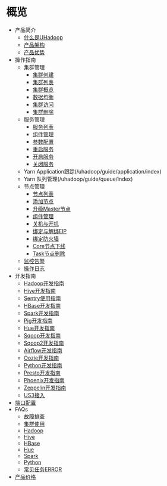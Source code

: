 # 概览

* 产品简介
    * [什么是UHadoop](/uhadoop/introduction/concept)
    * [产品架构](/uhadoop/introduction/architecture)
    * [产品优势](/uhadoop/introduction/advantages)
* 操作指南
    * 集群管理
        * [集群创建](/uhadoop/guide/instance/create)
        * [集群列表](/uhadoop/guide/instance/list)
        * [集群概览](/uhadoop/guide/instance/detail)
        * [数据均衡](/uhadoop/guide/instance/balance)
        * [集群访问](/uhadoop/guide/instance/client)
        * [集群删除](/uhadoop/guide/instance/delete)
    * 服务管理
        * [服务列表](/uhadoop/guide/service/list)
        * [组件管理](/uhadoop/guide/service/manage)
        * [参数配置](/uhadoop/guide/service/config)
        * [重启服务](/uhadoop/guide/service/restart)
        * [开启服务](/uhadoop/guide/service/install)
        * [关闭服务](/uhadoop/guide/service/shutdown)
    * Yarn Application跟踪(/uhadoop/guide/application/index)
    * Yarn 队列管理(/uhadoop/guide/queue/index)
    * 节点管理
        * [节点列表](/uhadoop/guide/node/list)
        * [添加节点](/uhadoop/guide/node/add)
        * [升级Master节点](/uhadoop/guide/node/upgrade)
        * [组件管理](/uhadoop/guide/node/components)
        * [关机与开机](/uhadoop/guide/node/reboot)
        * [绑定与解绑EIP](/uhadoop/guide/node/eip)
        * [绑定防火墙](/uhadoop/guide/node/firewall)
        * [Core节点下线](/uhadoop/guide/node/core_delete)
        * [Task节点删除](/uhadoop/guide/node/task_delete)
    * [监控告警](/uhadoop/guide/monitor/index)
    * [操作日志](/uhadoop/guide/logs/operation)
* 开发指南
    * [Hadoop开发指南](/uhadoop/developer/hadoopdev)
    * [Hive开发指南](/uhadoop/developer/hivedev)
    * [Sentry使用指南](/uhadoop/developer/sentrydev)
    * [HBase开发指南](/uhadoop/developer/hbasedev)
    * [Spark开发指南](/uhadoop/developer/sparkdev)
    * [Pig开发指南](/uhadoop/developer/pigdev)
    * [Hue开发指南](/uhadoop/developer/huedev)
    * [Sqoop开发指南](/uhadoop/developer/sqoopdev)
    * [Sqoop2开发指南](/uhadoop/developer/sqoop2dev)
    * [Airflow开发指南](/uhadoop/developer/airflowdev)
    * [Oozie开发指南](/uhadoop/developer/ooziedev)
    * [Python开发指南](/uhadoop/developer/pythondev)
    * [Presto开发指南](/uhadoop/developer/prestodev)
    * [Phoenix开发指南](/uhadoop/developer/phoenixdev)
    * [Zeppelin开发指南](/uhadoop/developer/zeppelindev)
    * [US3接入](/uhadoop/developer/us3)
* [端口配置](/uhadoop/port)
* FAQs
    * [故障排查](/uhadoop/user/troubleshooting)
    * [集群使用](/uhadoop/user/general)
    * [Hadoop](/uhadoop/user/hadoop)
    * [Hive](/uhadoop/user/hive)
    * [HBase](/uhadoop/user/hbase)
    * [Hue](/uhadoop/user/hue)
    * [Spark](/uhadoop/user/spark)
    * [Python](/uhadoop/user/python)
    * [常见任务ERROR](/uhadoop/user/error)
* [产品价格](/uhadoop/price)
